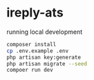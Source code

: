# ireply-ats

running local development

```bash
composer install
cp .env.example .env
php artisan key:generate
php artisan migrate --seed
compoer run dev
```
